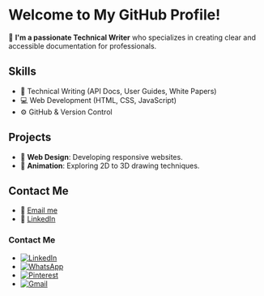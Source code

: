 # Welcome to My GitHub Profile!

:rocket: **I'm a passionate Technical Writer** who specializes in creating clear and accessible documentation for professionals.

## Skills

- :memo: Technical Writing (API Docs, User Guides, White Papers)
- :computer: Web Development (HTML, CSS, JavaScript)
- :gear: GitHub & Version Control

## Projects

- :wrench: **Web Design**: Developing responsive websites.
- :movie_camera: **Animation**: Exploring 2D to 3D drawing techniques.

## Contact Me

- :email: [Email me](somadinag@aol.com)
- :link: [LinkedIn](https://www.linkedin.com/in/your-profile)
### Contact Me

- [![LinkedIn](https://example.com/linkedin-logo.png)](https://www.linkedin.com/in/your-profile)
- [![WhatsApp](https://example.com/whatsapp-logo.png)](https://wa.me/your-phone-number)
- [![Pinterest](https://example.com/pinterest-logo.png)](https://www.pinterest.com/your-profile)
- [![Gmail](https://example.com/gmail-logo.png)](mailto:your-email@gmail.com)
